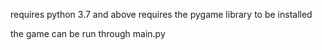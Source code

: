 

requires python 3.7 and above
requires the pygame library to be installed

the game can be run through main.py

